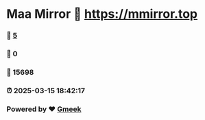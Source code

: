 # Maa Mirror :link: https://mmirror.top 
### :page_facing_up: [5](https://mmirror.top/tag.html) 
### :speech_balloon: 0 
### :hibiscus: 15698 
### :alarm_clock: 2025-03-15 18:42:17 
### Powered by :heart: [Gmeek](https://github.com/Meekdai/Gmeek)
